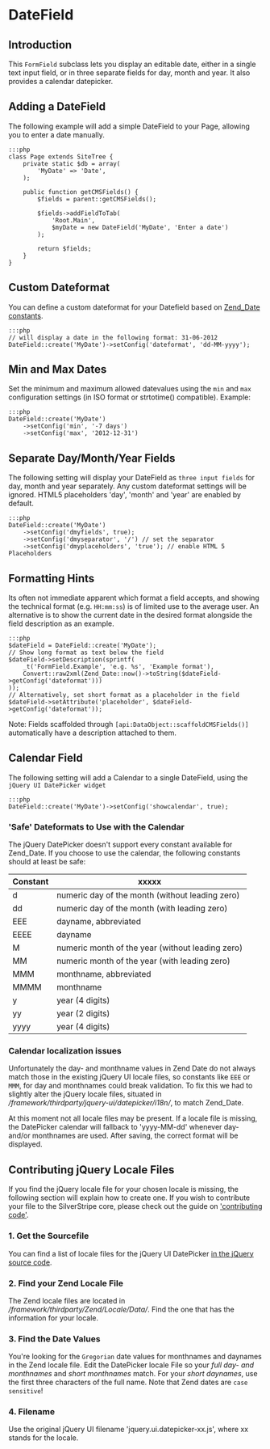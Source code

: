 # DateField

## Introduction

This `FormField` subclass lets you display an editable date, either in 
a single text input field, or in three separate fields for day, month and year. 
It also provides a calendar datepicker.

## Adding a DateField 

The following example will add a simple DateField to your Page, allowing you to 
enter a date manually. 

	:::php
	class Page extends SiteTree {
		private static $db = array(
			'MyDate' => 'Date',
		);
	
		public function getCMSFields() {
			$fields = parent::getCMSFields();
			
			$fields->addFieldToTab(
				'Root.Main',
				$myDate = new DateField('MyDate', 'Enter a date')
			);
			
			return $fields;
		} 
	}	

## Custom Dateformat

You can define a custom dateformat for your Datefield based on [Zend_Date constants](http://framework.zend.com/manual/1.12/en/zend.date.constants.html).

	:::php
	// will display a date in the following format: 31-06-2012
	DateField::create('MyDate')->setConfig('dateformat', 'dd-MM-yyyy'); 
 

## Min and Max Dates

Set the minimum and maximum allowed datevalues using the `min` and `max` 
configuration settings (in ISO format or strtotime() compatible). Example: 

	:::php
	DateField::create('MyDate')
		->setConfig('min', '-7 days')
		->setConfig('max', '2012-12-31')
		
## Separate Day/Month/Year Fields

The following setting will display your DateField as `three input fields` for 
day, month and year separately. Any custom dateformat settings will be ignored. 
HTML5 placeholders 'day', 'month' and 'year' are enabled by default. 

	:::php
	DateField::create('MyDate')
		->setConfig('dmyfields', true);
		->setConfig('dmyseparator', '/') // set the separator
		->setConfig('dmyplaceholders', 'true'); // enable HTML 5 Placeholders

## Formatting Hints

Its often not immediate apparent which format a field accepts,
and showing the technical format (e.g. `HH:mm:ss`) is of limited
use to the average user. An alternative is to show the current date
in the desired format alongside the field description as an example.

	:::php
	$dateField = DateField::create('MyDate');
	// Show long format as text below the field
	$dateField->setDescription(sprintf(
		_t('FormField.Example', 'e.g. %s', 'Example format'),
		Convert::raw2xml(Zend_Date::now()->toString($dateField->getConfig('dateformat')))
	));
	// Alternatively, set short format as a placeholder in the field
	$dateField->setAttribute('placeholder', $dateField->getConfig('dateformat'));

Note: Fields scaffolded through `[api:DataObject::scaffoldCMSFields()]` automatically
have a description attached to them.

## Calendar Field
 
The following setting will add a Calendar to a single DateField, using the 
`jQuery UI DatePicker widget`

	:::php
	DateField::create('MyDate')->setConfig('showcalendar', true);


### 'Safe' Dateformats to Use with the Calendar

The jQuery DatePicker doesn't support every constant available for Zend_Date. 
If you choose to use the calendar, the following constants should at least be safe:

Constant | xxxxx
-------- | -----
d        | numeric day of the month (without leading zero)
dd       | numeric day of the month (with leading zero)
EEE      | dayname, abbreviated
EEEE     | dayname
M        | numeric month of the year (without leading zero)
MM       | numeric month of the year (with leading zero)
MMM	     | monthname, abbreviated	
MMMM     | monthname
y        | year (4 digits)
yy       | year (2 digits)
yyyy     | year (4 digits)

### Calendar localization issues

Unfortunately the day- and monthname values in Zend Date do not always match 
those in the existing jQuery UI locale files, so constants like `EEE` or `MMM`, 
for day and monthnames could break validation. To fix this we had to slightly 
alter the jQuery locale files, situated in 
*/framework/thirdparty/jquery-ui/datepicker/i18n/*, to match Zend_Date. 

At this moment not all locale files may be present. If a locale file is 
missing, the DatePicker calendar will fallback to 'yyyy-MM-dd' whenever day- 
and/or monthnames are used. After saving, the correct format will be displayed.  

## Contributing jQuery Locale Files

If you find the jQuery locale file for your chosen locale is missing, the 
following section will explain how to create one. If you wish to contribute 
your file to the SilverStripe core, please check out the guide on
['contributing code'](http://doc.silverstripe.org/framework/en/trunk/misc/contributing/code).

### 1. Get the Sourcefile

You can find a list of locale files for the jQuery UI DatePicker 
[in the jQuery source code](https://github.com/jquery/jquery-ui/tree/master/ui/i18n).

### 2. Find your Zend Locale File

The Zend locale files are located in */framework/thirdparty/Zend/Locale/Data/*. 
Find the one that has the information for your locale. 

### 3. Find the Date Values

You're looking for the `Gregorian` date values for monthnames and daynames in 
the Zend locale file. Edit the DatePicker locale File so your *full day- and 
monthnames* and *short monthnames* match. For your *short daynames*, use the 
first three characters of the full name. Note that Zend dates are `case 
sensitive`!

### 4. Filename

Use the original jQuery UI filename 'jquery.ui.datepicker-xx.js', where xx 
stands for the locale.